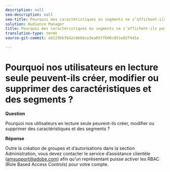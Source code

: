 ```yaml
---
description: null
seo-description: null
seo-title: Pourquoi mes caractéristiques ou segments ne s’affichent-ils pas dans la page des rapports de chevauchement ?
solution: Audience Manager
title: Pourquoi mes caractéristiques ou segments ne s’affichent-ils pas dans la page des rapports de chevauchement ?
translation-type: tm+mt
source-git-commit: eb129bbf642cb666ce3ea05ff606c051e02f4d1e

---
```



# Pourquoi nos utilisateurs en lecture seule peuvent-ils créer, modifier ou supprimer des caractéristiques et des segments ?

**Question**

Pourquoi nos utilisateurs en lecture seule peuvent-ils créer, modifier ou supprimer des caractéristiques et des segments ?

**Réponse**

Outre la création de groupes et d’autorisations dans la section Administration, vous devez contacter le service d’assistance clientèle (amsupport@adobe.com) afin qu’un représentant puisse activer les RBAC (Role Based Access Controls) pour votre compte.